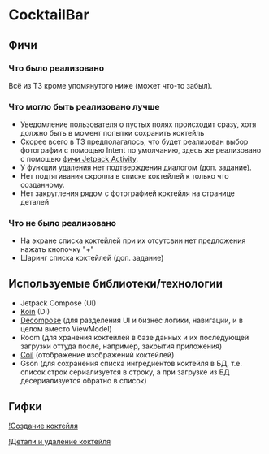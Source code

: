 # CocktailBar

## Фичи

### Что было реализовано

Всё из ТЗ кроме упомянутого ниже (может что-то забыл).

### Что могло быть реализовано лучше

- Уведомление пользователя о пустых полях происходит сразу,
хотя должно быть в момент попытки сохранить коктейль
- Скорее всего в ТЗ предполагалось, что будет реализован выбор фотографии с помощью Intent по умолчанию,
здесь же реализовано с помощью [фичи Jetpack Activity](https://developer.android.com/training/data-storage/shared/photopicker).
- У функции удаления нет подтверждения диалогом (доп. задание).
- Нет подтягивания скролла в списке коктейлей к только что созданному.
- Нет закругления рядом с фотографией коктейля на странице деталей

### Что не было реализовано

- На экране списка коктейлей при их отсутсвии нет предложения нажать кнопочку "+"
- Шаринг списка коктейлей (доп. задание)

## Используемые библиотеки/технологии

- Jetpack Compose (UI)
- [Koin](https://insert-koin.io/) (DI)
- [Decompose](https://arkivanov.github.io/Decompose/) (для разделения UI и бизнес логики, навигации,
и в целом вместо ViewModel)
- Room (для хранения коктейлей в базе данных и их последующей загрузки оттуда после, например, закрытия приложения)
- [Coil](https://coil-kt.github.io/coil/) (отображение изображений коктейлей)
- Gson (для сохранения списка ингредиентов коктейля в БД, т.е. список строк сериализуется в строку,
а при загрузке из БД десериализуется обратно в список)

## Гифки

[!Создание коктейля](https://s11.gifyu.com/images/ScZce.gif)

[!Детали и удаление коктейля](https://s11.gifyu.com/images/ScZgb.gif)
